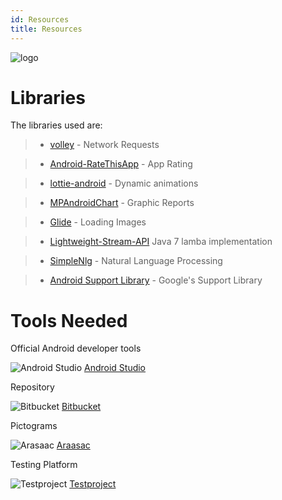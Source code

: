```yaml
---
id: Resources
title: Resources
---
```


![logo](https://ottaaproject.com/img/ottaa-project.svg)


# Libraries
  The libraries used are:

 >* [volley](https://github.com/google/volley) - Network Requests

 >* [Android-RateThisApp](https://github.com/kobakei/Android-RateThisApp) - App Rating

 >* [lottie-android](https://github.com/airbnb/lottie-android) - Dynamic animations

 >* [MPAndroidChart](https://github.com/PhilJay/MPAndroidChart) - Graphic Reports

 >* [Glide](https://github.com/bumptech/glide) - Loading Images

 >* [Lightweight-Stream-API](https://github.com/aNNiMON/Lightweight-Stream-API/blob/master/LICENSE) Java 7 lamba implementation 

 >* [SimpleNlg](https://github.com/simplenlg/simplenlg) - Natural Language Processing

 >* [Android Support Library](https://developer.android.com) - Google's Support Library

# Tools Needed #


Official Android developer tools

 ![Android Studio](https://upload.wikimedia.org/wikipedia/commons/thumb/3/34/Android_Studio_icon.svg/64px-Android_Studio_icon.svg.png)
   [Android Studio](https://developer.android.com/studio)

Repository

  ![Bitbucket](https://upload.wikimedia.org/wikipedia/commons/thumb/0/0e/Bitbucket-blue-logomark-only.svg/64px-Bitbucket-blue-logomark-only.svg.png)
 [Bitbucket](https://bitbucket.org)

Pictograms 

  ![Arasaac](https://avatars2.githubusercontent.com/u/10613455?s=200&v=4) 
 [Araasac](http://arasaac.org/)

Testing Platform

  ![Testproject](https://blog.testproject.io/wp-content/themes/testprojectblog/img/t-plogo.png)
   [Testproject](http://testproject.io)


